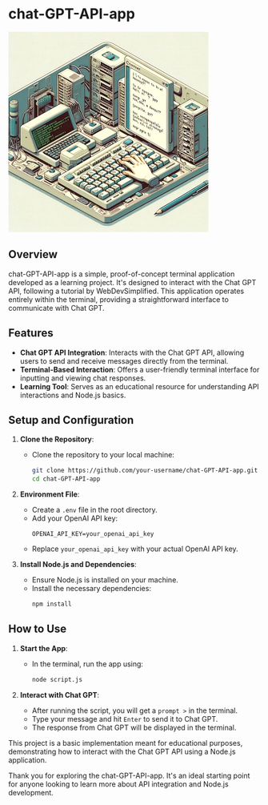 # chat-GPT-API-app

![Project Image](./readme-image.jpeg)

## Overview

chat-GPT-API-app is a simple, proof-of-concept terminal application developed as a learning project. It's designed to interact with the Chat GPT API, following a tutorial by WebDevSimplified. This application operates entirely within the terminal, providing a straightforward interface to communicate with Chat GPT.

## Features

- **Chat GPT API Integration**: Interacts with the Chat GPT API, allowing users to send and receive messages directly from the terminal.
- **Terminal-Based Interaction**: Offers a user-friendly terminal interface for inputting and viewing chat responses.
- **Learning Tool**: Serves as an educational resource for understanding API interactions and Node.js basics.

## Setup and Configuration

1. **Clone the Repository**:
   - Clone the repository to your local machine:
     ```bash
     git clone https://github.com/your-username/chat-GPT-API-app.git
     cd chat-GPT-API-app
     ```

2. **Environment File**:
   - Create a `.env` file in the root directory.
   - Add your OpenAI API key:
     ```
     OPENAI_API_KEY=your_openai_api_key
     ```
   - Replace `your_openai_api_key` with your actual OpenAI API key.

3. **Install Node.js and Dependencies**:
   - Ensure Node.js is installed on your machine.
   - Install the necessary dependencies:
     ```bash
     npm install
     ```

## How to Use

1. **Start the App**:
   - In the terminal, run the app using:
     ```bash
     node script.js
     ```

2. **Interact with Chat GPT**:
   - After running the script, you will get a `prompt >` in the terminal.
   - Type your message and hit `Enter` to send it to Chat GPT.
   - The response from Chat GPT will be displayed in the terminal.

This project is a basic implementation meant for educational purposes, demonstrating how to interact with the Chat GPT API using a Node.js application.

Thank you for exploring the chat-GPT-API-app. It's an ideal starting point for anyone looking to learn more about API integration and Node.js development.
